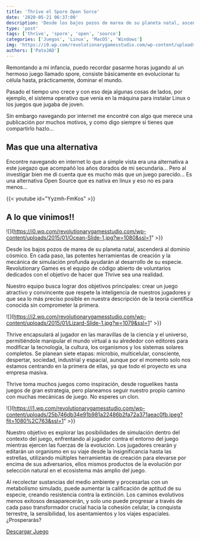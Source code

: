 ```yaml
---
title: 'Thrive el Spore Open Sorce'
date: '2020-05-21 06:37:00'
description: 'Desde los bajos pozos de marea de su planeta natal, ascenderá al dominio cósmico tu nueva especie.'
type: 'post'
tags: ['thrive', 'spore', 'open', 'source']
categories: ['Juegos', 'Linux', 'MacOS', 'Windows']
img: 'https://i0.wp.com/revolutionarygamesstudio.com/wp-content/uploads/Screenshot_7.png?fit=1080%2C573&ssl=1'
authors: ['PatoJAD']
---
```


Remontando a mi infancia, puedo recordar pasarme horas jugando al un hermoso juego llamado spore, consiste básicamente en evolucionar tu célula hasta, prácticamente, dominar el mundo.

Pasado el tiempo uno crece y con eso deja algunas cosas de lados, por ejemplo, el sistema operativo que venia en la máquina para instalar Linux o los juegos que jugaba de joven.

Sin embargo navegando por internet me encontré con algo que merece una publicación por muchos motivos, y como digo siempre si tienes que compartirlo hazlo…

## Mas que una alternativa

Encontre navegando en internet lo que a simple vista era una alternativa a este juegazo que acompañó los años dorados de mi secundaria… Pero al investigar bien me di cuenta que es mucho más que un juego parecido… Es una alternativa Open Source que es nativa en linux y eso no es para menos…

{{< youtube id="Yyzmh-FmKos" >}}

## A lo que vinimos!!

![](https://i0.wp.com/revolutionarygamesstudio.com/wp-content/uploads/2015/01/Ocean-Slide-1.jpg?w=1080&ssl=1" >}}

Desde los bajos pozos de marea de su planeta natal, ascenderá al dominio cósmico. En cada paso, las potentes herramientas de creación y la mecánica de simulación profunda ayudarán al desarrollo de su especie. Revolutionary Games es el equipo de código abierto de voluntarios dedicados con el objetivo de hacer que Thrive sea una realidad.

Nuestro equipo busca lograr dos objetivos principales: crear un juego atractivo y convincente que respete la inteligencia de nuestros jugadores y que sea lo más preciso posible en nuestra descripción de la teoría científica conocida sin comprometer la primera.

![](https://i2.wp.com/revolutionarygamesstudio.com/wp-content/uploads/2015/01/Lizard-Slide-1.jpg?w=1079&ssl=1" >}}

Thrive encapsulará al jugador en las maravillas de la ciencia y el universo, permitiéndole manipular el mundo virtual a su alrededor con editores para modificar la tecnología, la cultura, los organismos y los sistemas solares completos. Se planean siete etapas: microbio, multicelular, consciente, despertar, sociedad, industrial y espacial, aunque por el momento solo nos estamos centrando en la primera de ellas, ya que todo el proyecto es una empresa masiva.

Thrive toma muchos juegos como inspiración, desde roguelikes hasta juegos de gran estrategia, pero planeamos seguir nuestro propio camino con muchas mecánicas de juego. No esperes un clon.

![](https://i1.wp.com/revolutionarygamesstudio.com/wp-content/uploads/25b746db34e91b981a22486b2fa72a371aeac0fb.jpeg?fit=1080%2C763&ssl=1" >}}

Nuestro objetivo es explorar las posibilidades de simulación dentro del contexto del juego, enfrentando al jugador contra el entorno del juego mientras ejercen las fuerzas de la evolución. Los jugadores crearán y editarán un organismo en su viaje desde la insignificancia hasta las estrellas, utilizando múltiples herramientas de creación para elevarse por encima de sus adversarios, ellos mismos productos de la evolución por selección natural en el ecosistema más amplio del juego.

Al recolectar sustancias del medio ambiente y procesarlas con un metabolismo simulado, puede aumentar la calificación de aptitud de su especie, creando resistencia contra la extinción. Los caminos evolutivos menos exitosos desaparecerán, y solo uno puede progresar a través de cada paso transformador crucial hacia la cohesión celular, la conquista terrestre, la sensibilidad, los asentamientos y los viajes espaciales. ¿Prosperarás?

[Descargar Juego](https://github.com/Revolutionary-Games/Thrive/releases)
